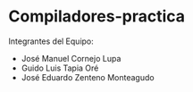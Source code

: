 # Compiladores-practica

Integrantes del Equipo:
 - José Manuel Cornejo Lupa
 - Guido Luis Tapia Oré
 - José Eduardo Zenteno Monteagudo
